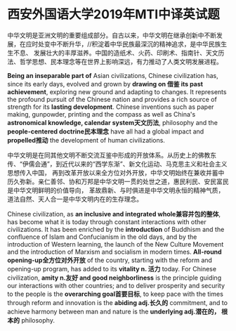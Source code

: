 # 西安外国语大学2019年MTI中译英试题
中华文明是亚洲文明的重要组成部分。自古以来，中华文明在继承创新中不断发展，在应时处变中不断升华，//积淀着中华民族最深沉的精神追求，是中华民族生生不息、
发展壮大的丰厚滋养。中国的造纸术、火药、印刷术、指南针、天文历法、哲学思想、民本理念等在世界上影响深远，有力推动了人类文明发展进程。

**Being an inseparable part of** Asian civilizations, Chinese civilization has, since its early days, evolved and grown by **drawing on 借鉴
its past achievement**, exploring new ground and adapting to changes. It represents the profound pursuit of the Chinese nation and provides
a rich source of strength for its **lasting development**. Chinese inventions such as paper making, gunpowder, printing and the compass as
well as China's **astronomical knowledge, calendar system天文历法**, philosophy and the **people-centered doctrine民本理念** have all had a 
global impact and **propelled推动** the development of human civilizations.

中华文明是在同其他文明不断交流互鉴中形成的开放体系。从历史上的佛教东传、“伊儒会通”，到近代以来的“西学东渐”、新文化运动、马克思主义和社会主义思想传入中国，
再到改革开放以来全方位对外开放，中华文明始终在兼收并蓄中历久弥新。亲仁善邻、协和万邦是中华文明一贯的处世之道，惠民利民、安民富民是中华文明鲜明的价值导向，
革故鼎新、与时俱进是中华文明永恒的精神气质，道法自然、天人合一是中华文明内在的生存理念。

Chinese civilization, as **an inclusive and integrated whole兼容并包的整体**, has become what it is today through constant interactions with
other civilizations. It has been enriched by the **introduction** of Buddhism and the confluence of Islam and Confucianism in the old days, 
and by the introduction of Western learning, the launch of the New Culture Movement and the introduction of Marxism and socialism in modern
times. **All-round opening-up全方位对外开放** of the country, starting with the reform and opening-up program, has added to its **vitality n.
活力** today. For Chinese civilization, **amity n.友好 and good neighborliness** is the principle guiding our interactions with other 
countries; and to deliver prosperity and security to the people is the **overarching goal首要目标**, to keep pace with the times through 
reform and innovation is the **abiding adj.长久的** commitment, and to achieve harmony between man and nature is the **underlying adj.潜在的，
根本的** philosophy.
